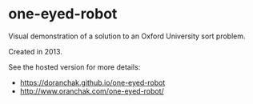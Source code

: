 # one-eyed-robot
Visual demonstration of a solution to an Oxford University sort problem.

Created in 2013.

See the hosted version for more details:  
* https://doranchak.github.io/one-eyed-robot
* http://www.oranchak.com/one-eyed-robot/

